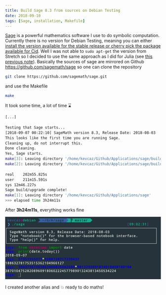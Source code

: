 ```yaml
---
title: Build Sage 8.3 from sources on Debian Testing
date: 2018-09-10
tags: [Sage, installation, Makefile]
---
```



[Sage](http://www.sagemath.org/) is a powerful mathematics software I use
to do symbolic computation. Currently there is no version for Debian
Testing, meaning you can either [install the version available for the stable
release or cherry pick the package available for Cid](https://packages.debian.org/search?keywords=sagemath).
Well I was not able to `sudo apt-get` the version from Stretch so I decided
to use the same approach as I did for Julia (see [this previous note](/notes/julia/juliav1)).
Basically the sources of sage are mirrored on Github https://github.com/sagemath/sage
so one can clone the repository

```sh
git clone https://github.com/sagemath/sage.git
```

and use the Makefile

```sh
make
```

It took some time, a lot of time :hourglass:


```sh
[...]

Testing that Sage starts...
[2018-09-07 00:22:10] SageMath version 8.3, Release Date: 2018-08-03
This looks like the first time you are running Sage.
Cleaning up, do not interrupt this.
Done cleaning.
Yes, Sage starts.
make[3]: Leaving directory '/home/kevcaz/Github/Applications/sage/build/make'
make[2]: Leaving directory '/home/kevcaz/Github/Applications/sage/build/make'

real	202m55.825s
user	211m15.591s
sys	12m46.227s
Sage build/upgrade complete!
make[1]: Leaving directory '/home/kevcaz/Github/Applications/sage'
>>> elapsed time 3h24m11s
```

After **3h24m11s**, everything works fine

![](/notes/sage/sageV8-3.png)

I created another alias and :boom: ready to do maths! 
